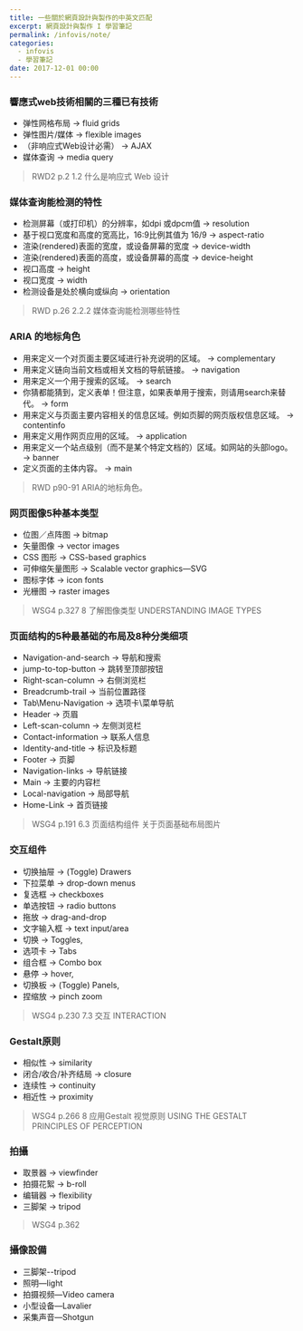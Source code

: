 ```yaml
---
title: 一些關於網頁設計與製作的中英文匹配
excerpt: 網頁設計與製作 I 學習筆記
permalink: /infovis/note/
categories:
  - infovis
  - 學習筆記
date: 2017-12-01 00:00
---
```




### 響應式web技術相關的三種已有技術

- 弹性网格布局 → fluid grids
- 弹性图片/媒体 → flexible images
- （非响应式Web设计必需） → AJAX
- 媒体查询 → media query

> RWD2  p.2  1.2  什么是响应式 Web 设计


### 媒体查询能检测的特性

- 检测屏幕（或打印机）的分辨率，如dpi 或dpcm值 → resolution
- 基于视口宽度和高度的宽高比，16:9比例其值为 16/9 → aspect-ratio
- 渲染(rendered)表面的宽度，或设备屏幕的宽度 → device-width
- 渲染(rendered)表面的高度，或设备屏幕的高度 → device-height
- 视口高度 → height
- 视口宽度 → width
- 检测设备是处於横向或纵向 → orientation

> RWD  p.26  2.2.2  媒体查询能检测哪些特性


### ARIA 的地标角色

- 用来定义一个对页面主要区域进行补充说明的区域。 → complementary
- 用来定义链向当前文档或相关文档的导航链接。 → navigation
- 用来定义一个用于搜索的区域。 → search
- 你猜都能猜到，定义表单！但注意，如果表单用于搜索，则请用search来替代。 → form
- 用来定义与页面主要内容相关的信息区域。例如页脚的网页版权信息区域。 → contentinfo
- 用来定义用作网页应用的区域。 → application
- 用来定义一个站点级别（而不是某个特定文档的）区域。如网站的头部logo。 → banner
- 定义页面的主体内容。 → main

> RWD  p90-91  ARIA的地标角色。


### 网页图像5种基本类型

- 位图／点阵图  → bitmap
- 矢量图像 → vector images
- CSS 图形 → CSS-based graphics
- 可伸缩矢量图形  → Scalable vector graphics—SVG
- 图标字体 → icon fonts
- 光栅图 → raster images

> WSG4  p.327  8  了解图像类型 UNDERSTANDING IMAGE TYPES

### 页面结构的5种最基础的布局及8种分类细项

- Navigation-and-search → 导航和搜索
- jump-to-top-button → 跳转至顶部按钮
- Right-scan-column → 右侧浏览栏
- Breadcrumb-trail → 当前位置路径
- Tab\Menu-Navigation → 选项卡\菜单导航
- Header → 页眉
- Left-scan-column → 左侧浏览栏
- Contact-information → 联系人信息
- Identity-and-title → 标识及标题
- Footer → 页脚
- Navigation-links → 导航链接
- Main → 主要的内容栏
- Local-navigation → 局部导航
- Home-Link → 首页链接

> WSG4  p.191  6.3  页面结构组件 关于页面基础布局图片


### 交互组件

- 切换抽屉 → (Toggle) Drawers
- 下拉菜单 → drop-down menus
- 复选框 → checkboxes
- 单选按钮 → radio buttons
- 拖放 → drag-and-drop
- 文字输入框 → text input/area
- 切换 → Toggles,
- 选项卡 → Tabs
- 组合框 → Combo box
- 悬停 → hover,
- 切换板 → (Toggle) Panels,
- 捏缩放 → pinch zoom

> WSG4  p.230  7.3  交互 INTERACTION


### Gestalt原则

- 相似性 → similarity
- 闭合/收合/补齐结局 → closure
- 连续性 → continuity
- 相近性 → proximity

> WSG4  p.266  8 应用Gestalt 视觉原则 USING THE GESTALT PRINCIPLES OF PERCEPTION


### 拍攝

- 取景器 → viewfinder
- 拍摄花絮 → b-roll
- 编辑器 → flexibility
- 三脚架 → tripod

> WSG4  p.362


### 攝像設備

- 三脚架--tripod
- 照明—light
- 拍摄视频—Video camera
- 小型设备—Lavalier
- 采集声音—Shotgun
